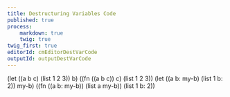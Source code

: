 ```yaml
---
title: Destructuring Variables Code
published: true
process:
    markdown: true
    twig: true
twig_first: true
editorId: cmEditorDestVarCode
outputId: outputDestVarCode
---
```

(let ((a b c) (list 1 2 3))
  b)
((fn ((a b c)) c) (list 1 2 3))
(let ((a b: my-b) (list 1 b: 2))
  my-b)
((fn ((a b: my-b)) (list a my-b)) (list 1 b: 2))